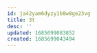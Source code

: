 ```yaml
---
id: ja42yam6dyzy1b8w8ge23vg
title: 3t
desc: ''
updated: 1685699083852
created: 1685699043494
---
```


```mermaid

```